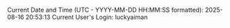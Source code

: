 Current Date and Time (UTC - YYYY-MM-DD HH:MM:SS formatted): 2025-08-16 20:53:13
Current User's Login: luckyaiman
